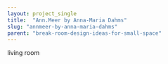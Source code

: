 ```yaml
---
layout: project_single
title:  "Ann.Meer by Anna-Maria Dahms"
slug: "annmeer-by-anna-maria-dahms"
parent: "break-room-design-ideas-for-small-space"
---
```

living room